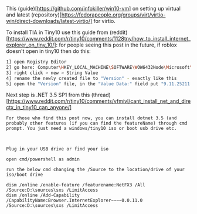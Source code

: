 This (guide)[https://github.com/infokiller/win10-vm] on setting up virtual and latest (repository)[https://fedorapeople.org/groups/virt/virtio-win/direct-downloads/latest-virtio/] for virtio.

To install TIA in Tiny10 use this guide from (reddit)[https://www.reddit.com/r/tiny10/comments/1128tny/how_to_install_internet_explorer_on_tiny_10/]:
for people seeing this post in the future, if roblox doesn't open in tiny10 then do this:
```bash
1] open Registry Editor
2] go here: Computer\HKEY_LOCAL_MACHINE\SOFTWARE\WOW6432Node\Microsoft\Internet Explorer
3] right click > new > String Value
4] rename the newly created file to "Version" - exactly like this
5] open the "Version" file, in the "Value Data:" field put "9.11.25211.0" - exactly like thisand that's it! go play roblox! and enjoy!
```


Next step is .NET 3.5 SP1 from this (thread)[https://www.reddit.com/r/tiny10/comments/vfmivl/cant_install_net_and_directx_in_tiny10_can_anyone/]
```
For those who find this post now, you can install dotnet 3.5 (and probably other features (if you can find the featureName) through cmd prompt. You just need a windows/tiny10 iso or boot usb drive etc.



Plug in your USB drive or find your iso

open cmd/powershell as admin

run the below cmd changing the /Source to the location/drive of your iso/boot drive

dism /online /enable-feature /featurename:NetFX3 /All /Source:D:\sources\sxs /LimitAccess
dism /online /Add-Capability /CapabilityName:Browser.InternetExplorer~~~~0.0.11.0 /Source:D:\sources\sxs /LimitAccess
```
